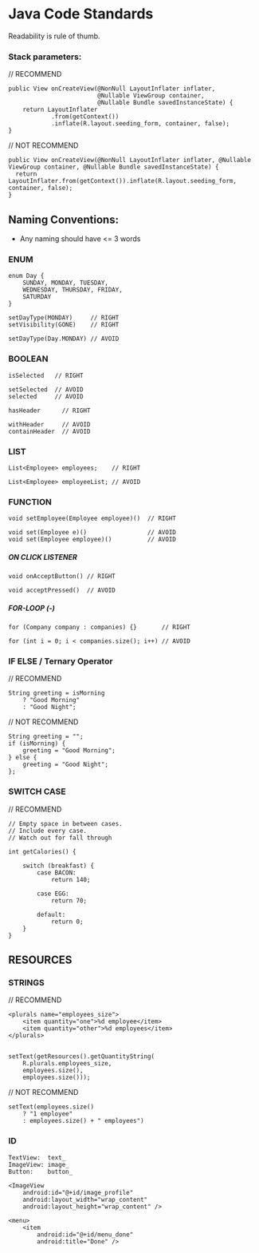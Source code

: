 
# Java Code Standards

Readability is rule of thumb.


### Stack parameters:

// RECOMMEND

```
public View onCreateView(@NonNull LayoutInflater inflater,
                         @Nullable ViewGroup container,
                         @Nullable Bundle savedInstanceState) {
    return LayoutInflater
            .from(getContext())
            .inflate(R.layout.seeding_form, container, false);
}
```
// NOT RECOMMEND

```
public View onCreateView(@NonNull LayoutInflater inflater, @Nullable ViewGroup container, @Nullable Bundle savedInstanceState) {
  return LayoutInflater.from(getContext()).inflate(R.layout.seeding_form, container, false);
}
```

## Naming Conventions:

* Any naming should have <= 3 words

### ENUM
```
enum Day {
    SUNDAY, MONDAY, TUESDAY,
    WEDNESDAY, THURSDAY, FRIDAY,
    SATURDAY
}

setDayType(MONDAY)     // RIGHT
setVisibility(GONE)    // RIGHT

setDayType(Day.MONDAY) // AVOID
```

### BOOLEAN

```
isSelected   // RIGHT

setSelected  // AVOID
selected     // AVOID
```
```
hasHeader      // RIGHT

withHeader     // AVOID
containHeader  // AVOID
```

### LIST
```
List<Employee> employees;    // RIGHT

List<Employee> employeeList; // AVOID
```

### FUNCTION
```
void setEmployee(Employee employee)()  // RIGHT

void set(Employee e)()                 // AVOID
void set(Employee employee)()          // AVOID
```

##### ON CLICK LISTENER
```
void onAcceptButton() // RIGHT

void acceptPressed()  // AVOID
```

##### FOR-LOOP (-)
```
for (Company company : companies) {}       // RIGHT

for (int i = 0; i < companies.size(); i++) // AVOID
```

### IF ELSE / Ternary Operator

// RECOMMEND

```
String greeting = isMorning
    ? "Good Morning"
    : "Good Night";
```

// NOT RECOMMEND
```
String greeting = "";
if (isMorning) {
    greeting = "Good Morning";
} else {
    greeting = "Good Night";
};
```

### SWITCH CASE

// RECOMMEND

```
// Empty space in between cases.
// Include every case.
// Watch out for fall through

int getCalories() {

    switch (breakfast) {
        case BACON:
            return 140;

        case EGG:   
            return 70;

        default:
            return 0;
    }
}
```

## RESOURCES

### STRINGS

// RECOMMEND

```
<plurals name="employees_size">
    <item quantity="one">%d employee</item>
    <item quantity="other">%d employees</item>
</plurals>


setText(getResources().getQuantityString(
    R.plurals.employees_size,
    employees.size(),
    employees.size()));

```
// NOT RECOMMEND

```
setText(employees.size()
    ? "1 employee"
    : employees.size() + " employees")

```

### ID
```
TextView:  text_
ImageView: image_
Button:    button_
```
```
<ImageView
    android:id="@+id/image_profile"
    android:layout_width="wrap_content"
    android:layout_height="wrap_content" />

<menu>
    <item
        android:id="@+id/menu_done"
        android:title="Done" />
```








&nbsp;
&nbsp;
&nbsp;
&nbsp;
&nbsp;
&nbsp;
